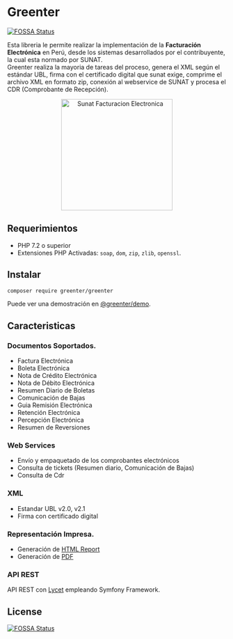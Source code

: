 # Greenter
[![FOSSA Status](https://app.fossa.io/api/projects/git%2Bgithub.com%2Fthegreenter%2Fgreenter.svg?type=shield)](https://app.fossa.io/projects/git%2Bgithub.com%2Fthegreenter%2Fgreenter?ref=badge_shield)

    
Esta libreria le permite realizar la implementación de la **Facturación Electrónica** en Perú, desde los sistemas desarrollados por el 
contribuyente, la cual esta normado por SUNAT.   
Greenter realiza la mayoria de tareas del proceso, genera el XML según el estándar UBL, firma con el certificado digital que sunat exige,
comprime el archivo XML en formato zip, conexión al webservice de SUNAT y procesa el CDR (Comprobante de Recepción).

<p align="center">
  <img alt="Sunat Facturacion Electronica" width="256px" src="https://greenter.dev/img/logo.svg">
</p>


## Requerimientos
- PHP 7.2 o superior
- Extensiones PHP Activadas: `soap`, `dom`, `zip`, `zlib`, `openssl`.

## Instalar
```bash
composer require greenter/greenter
```
Puede ver una demostración en [@greenter/demo](https://github.com/thegreenter/demo).

## Caracteristicas

### Documentos Soportados.

* Factura Electrónica
* Boleta Electrónica
* Nota de Crédito Electrónica
* Nota de Débito Electrónica
* Resumen Diario de Boletas
* Comunicación de Bajas
* Guia Remisión Electrónica
* Retención Electrónica
* Percepción Electrónica
* Resumen de Reversiones

### Web Services
- Envío y empaquetado de los comprobantes electrónicos
- Consulta de tickets (Resumen diario, Comunicación de Bajas)
- Consulta de Cdr

### XML
- Estandar UBL v2.0, v2.1
- Firma con certificado digital

### Representación Impresa.
- Generación de [HTML Report](https://github.com/thegreenter/report)
- Generación de [PDF](https://github.com/thegreenter/htmltopdf)

### API REST
API REST con [Lycet](https://github.com/giansalex/lycet) empleando Symfony Framework.


## License
[![FOSSA Status](https://app.fossa.io/api/projects/git%2Bgithub.com%2Fthegreenter%2Fgreenter.svg?type=large)](https://app.fossa.io/projects/git%2Bgithub.com%2Fthegreenter%2Fgreenter?ref=badge_large)